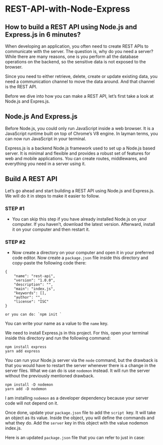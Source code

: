 # REST-API-with-Node-Express

## How to build a REST API using Node.js and Express.js in 6 minutes?

When developing an application, you often need to create REST APIs to communicate with the server. The question is, why do you need a server? While there are many reasons, one is you perform all the database operations on the backend, so the sensitive data is not exposed to the browser.

Since you need to either retrieve, delete, create or update existing data, you need a communication channel to move the data around. And that channel is the REST API.

Before we dive into how you can make a REST API, let’s first take a look at Node.js and Expres.js.

## Node.js And Express.js

Before Node.js, you could only run JavaScript inside a web browser. It is a JavaScript runtime built on top of Chrome’s V8 engine. In layman terms, you can now run JavaScript in your terminal.

Express.js is a backend Node.js framework used to set up a Node.js based server. It is minimal and flexible and provides a robust set of features for web and mobile applications. You can create routes, middlewares, and everything you need in a server using it.

## Build A REST API

Let’s go ahead and start building a REST API using Node.js and Express.js. We will do it in steps to make it easier to follow.

### STEP #1

- You can skip this step if you have already installed Node.js on your computer. If you haven’t, download the latest version. Afterward, install it on your computer and then restart it.

### STEP #2

- Now create a directory on your computer and open it in your preferred code editor. Now create a `package.json` file inside this directory and copy-paste the following code there:

```
{
	"name": "rest-api",
	"version": "1.0.0",
	"description": "",
	"main": "index.js",
	"keywords": [],
	"author": "",
	"license": "ISC"
}

or you can do: `npm init `

```

You can write your name as a value to the `name` key.

We need to install Express.js in this project. For this, open your terminal inside this directory and run the following command:

```
npm install express
yarn add express

```

You can run your Node.js server via the `node` command, but the drawback is that you would have to restart the server whenever there is a change in the server files. What we can do is use `nodemon` instead. It will run the server without the previously mentioned drawback.

```
npm install -D nodemon
yarn add -D nodemon

```

I am installing `nodemon` as a developer dependency because your server code will not depend on it.

Once done, update your `package.json` file to add the `script `key. It will take an object as its value. Inside the object, you will define the commands and what they do. Add the `server` key in this object with the value nodemon index.js.

Here is an updated `package.json` file that you can refer to just in case:
